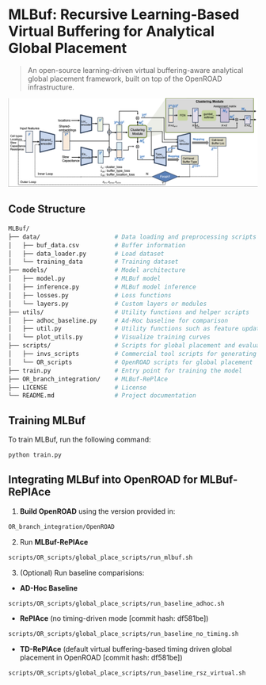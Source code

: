 # MLBuf: Recursive Learning-Based Virtual Buffering for Analytical Global Placement

> An open-source learning-driven virtual 
buffering-aware analytical global placement framework, 
built on top of the OpenROAD infrastructure.


![MLBuf Model Structure](images/model_structure_details.png)

## Code Structure
```bash
MLBuf/   
├── data/                     # Data loading and preprocessing scripts
│   ├── buf_data.csv          # Buffer information
│   ├── data_loader.py        # Load dataset
│   └── training_data         # Training dataset
├── models/                   # Model architecture 
│   ├── model.py              # MLBuf model
│   ├── inference.py          # MLBuf model inference
│   ├── losses.py             # Loss functions
│   └── layers.py             # Custom layers or modules
├── utils/                    # Utility functions and helper scripts
│   ├── adhoc_baseline.py     # Ad-Hoc baseline for comparison
│   ├── util.py               # Utility functions such as feature update
│   └── plot_utils.py         # Visualize training curves
├── scripts/                  # Scripts for global placement and evaluation
│   ├── invs_scripts          # Commercial tool scripts for generating post-route results 
│   └── OR_scripts            # OpenROAD scripts for global placement
├── train.py                  # Entry point for training the model
├── OR_branch_integration/    # MLBuf-RePlAce
├── LICENSE                   # License
└── README.md                 # Project documentation
```

## Training MLBuf
To train MLBuf, run the following command:
```bash
python train.py
```

## Integrating MLBuf into OpenROAD for MLBuf-RePlAce
1. **Build OpenROAD** using the version provided in:
```bash
OR_branch_integration/OpenROAD
```
2. Run **MLBuf-RePlAce**
```bash
scripts/OR_scripts/global_place_scripts/run_mlbuf.sh
```
3. (Optional) Run baseline comparisions:

- **AD-Hoc Baseline**
```bash
scripts/OR_scripts/global_place_scripts/run_baseline_adhoc.sh
```
- **RePlAce** (no timing-driven mode [commit hash: df581be])
```bash
scripts/OR_scripts/global_place_scripts/run_baseline_no_timing.sh
```
- **TD-RePlAce** (default virtual buffering-based timing driven global placement in OpenROAD [commit hash: df581be])
```bash
scripts/OR_scripts/global_place_scripts/run_baseline_rsz_virtual.sh
```
